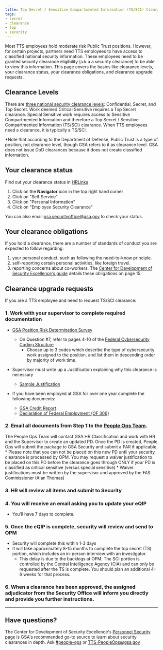 ```yaml
---
title: Top Secret / Sensitive Compartmented Information (TS/SCI) Clearance
tags:
- secret
- clearance
- top
- security
---
```

Most TTS employees hold moderate risk Public Trust positions. However, for certain projects, partners need TTS employees to have access to classified national security information. These employees need to be granted security clearance eligibility (a.k.a a security clearance) to be able to view this information. This page covers the basics like clearance levels, your clearance status, your clearance obligations, and clearance upgrade requests.

## Clearance Levels
There are [three national security clearance levels](https://en.wikipedia.org/wiki/List_of_U.S._security_clearance_terms): Confidential, Secret, and Top Secret. Work deemed Critical Sensitive requires a Top Secret clearance. Special Sensitive work requires access to Sensitive Compartmented Information and therefore a Top Secret / Sensitive Compartmented Information (TS/SCI) clearance. When TTS employees need a clearance, it is typically a TS/SCI.

*Note that according to the Department of Defense, Public Trust is a type of position, not clearance level, though GSA refers to it as clearance level. GSA does not issue DoD clearances because it does not create classified information.

## Your clearance status
Find out your clearance status in [HRLinks]({{site.baseurl}}/leave/#logging-into-hr-links)
1. Click on the **Navigator** icon in the top right hand corner
2. Click on "Self Service"
3. Click on "Personal Information"
4. Click on "Employee Security Clearance"

You can also email [gsa.securityoffice@gsa.gov](mailto:gsa.securityoffice@gsa.gov) to check your status.

## Your clearance obligations
If you hold a clearance, there are a number of standards of conduct you are expected to follow regarding:
1. your personal conduct, such as following the need-to-know principle.
2. self-reporting certain personal activities, like foreign travel.
3. reporting concerns about co-workers.
The [Center for Development of Security Excellence's guide](https://www.cdse.edu/documents/cdse/Receive_and_Maint_Sct_Clnc.pdf) details these obligations on page 15.

## Clearance upgrade requests
If you are a TTS employee and need to request TS/SCI clearance:

### 1. Work with your supervisor to complete required documentation
* [GSA Position Risk Determination Survey](https://goo.gl/nC9D5S)
   * On Question #7, refer to pages 4-10 of the [Federal Cybersecurity Coding Structure](https://goo.gl/633NXj)  
     * Choose up to 3 codes which describe the type of cybersecurity work assigned to the position, and list them in descending order by majority of work time.

* Supervisor must write up a Justification explaining why this clearance is necessary
   * [Sample Justification](https://goo.gl/FVRmeZ)

* If you have been employed at GSA for over one year complete the following documents:
   * [GSA Credit Report](https://goo.gl/GiFhBy)
   * [Declaration of Federal Employment (OF 306)](https://goo.gl/QDkDZC)

### 2. Email all documents from Step 1 to the [People Ops Team](mailto:TTS-PeopleOps@gsa.gov).
The People Ops Team will contact GSA HR Classification and work with HR and the Supervisor to create an updated PD. Once the PD is created, People Ops will submit the package to GSA Security and submit a PAR if applicable.
      * Please note that you can not be placed on this new PD until your security clearance is processed by OPM. You may request a waiver justification to be placed on this PD before the clearance goes through ONLY if your PD is classified as critical sensitive (versus special sensitive)
      * Waiver justifications must be written by the supervisor and approved by the FAS Commissioner (Alan Thomas)

### 3. HR will review all items and submit to Security

### 4. You will receive an email asking you to update your eQIP  
* You’ll have 7 days to complete.

### 5. Once the eQIP is complete, security will review and send to OPM 
* Security will complete this within 1-3 days
* It will take approximately 8-15 months to complete the top secret (TS) portion, which includes an in-person interview with an investigator.
  * This delay is due to the backlogs at OPM. The SCI portion is controlled by the Central Intelligence Agency (CIA) and can only be requested after the TS is complete.  You should plan an additional 4-6 weeks for that process.
  
### 6. When a clearance has been approved, the assigned adjudicator from the Security Office will inform you directly and provide you further instructions. 


--------------------------------------------------------------------------------

## Have questions?

The Center for Development of Security Excellence's [Personnel Security page](https://www.cdse.edu/catalog/personnel-security.html) is GSA's recommended go-to source to learn about security clearances in depth. Ask [#people-ops](https://gsa-tts.slack.com/messages/people-ops) or [TTS-PeopleOps@gsa.gov](mailto:TTS-PeopleOps@gsa.gov)
